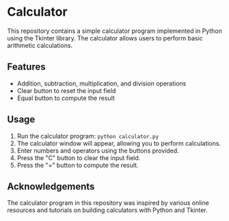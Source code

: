 # Calculator

This repository contains a simple calculator program implemented in Python using the Tkinter library. The calculator allows users to perform basic arithmetic calculations.

## Features

- Addition, subtraction, multiplication, and division operations
- Clear button to reset the input field
- Equal button to compute the result

## Usage

1. Run the calculator program: `python calculator.py`
2. The calculator window will appear, allowing you to perform calculations.
3. Enter numbers and operators using the buttons provided.
4. Press the "C" button to clear the input field.
5. Press the "=" button to compute the result.

## Acknowledgements
The calculator program in this repository was inspired by various online resources and tutorials on building calculators with Python and Tkinter.
